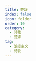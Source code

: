 ```yaml
---
title: 楚辞
index: false
icon: folder
order: 10
category:
  - 诗藏
  - 楚辞
tag:
  - 浪漫主义
  - 诗歌
---
```


<AutoCatalog  />